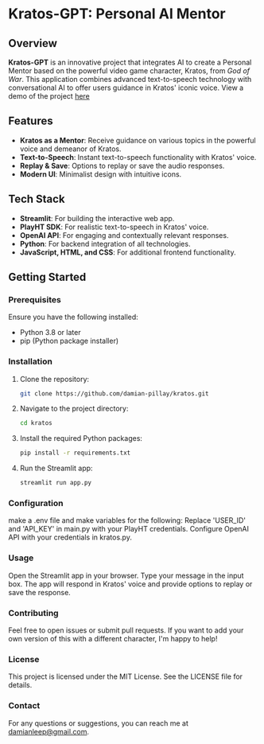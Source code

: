 # Kratos-GPT: Personal AI Mentor

## Overview

**Kratos-GPT** is an innovative project that integrates AI to create a Personal Mentor based on the powerful video game character, Kratos, from *God of War*. This application combines advanced text-to-speech technology with conversational AI to offer users guidance in Kratos' iconic voice. View a demo of the project [here](kratosgpt.mp4)

## Features

- **Kratos as a Mentor**: Receive guidance on various topics in the powerful voice and demeanor of Kratos.
- **Text-to-Speech**: Instant text-to-speech functionality with Kratos' voice.
- **Replay & Save**: Options to replay or save the audio responses.
- **Modern UI**: Minimalist design with intuitive icons.

## Tech Stack

- **Streamlit**: For building the interactive web app.
- **PlayHT SDK**: For realistic text-to-speech in Kratos' voice.
- **OpenAI API**: For engaging and contextually relevant responses.
- **Python**: For backend integration of all technologies.
- **JavaScript, HTML, and CSS**: For additional frontend functionality.

## Getting Started

### Prerequisites

Ensure you have the following installed:

- Python 3.8 or later
- pip (Python package installer)

### Installation

1. Clone the repository:

   ```bash
   git clone https://github.com/damian-pillay/kratos.git
   ```

2. Navigate to the project directory:

    ```bash
    cd kratos
    ```

3. Install the required Python packages:

    ```bash
    pip install -r requirements.txt
    ```

4. Run the Streamlit app:

    ```bash
    streamlit run app.py
    ```

### Configuration
make a .env file and make variables for the following:
Replace 'USER_ID' and 'API_KEY' in main.py with your PlayHT credentials.
Configure OpenAI API with your credentials in kratos.py.

### Usage
Open the Streamlit app in your browser.
Type your message in the input box.
The app will respond in Kratos' voice and provide options to replay or save the response.

### Contributing
Feel free to open issues or submit pull requests. If you want to add your own version of this with a different character, I'm happy to help!

### License
This project is licensed under the MIT License. See the LICENSE file for details.

### Contact
For any questions or suggestions, you can reach me at damianleep@gmail.com.

